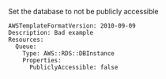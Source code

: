 
Set the database to not be publicly accessible

```yaml---
AWSTemplateFormatVersion: 2010-09-09
Description: Bad example
Resources:
  Queue:
    Type: AWS::RDS::DBInstance
    Properties:
      PubliclyAccessible: false


```


